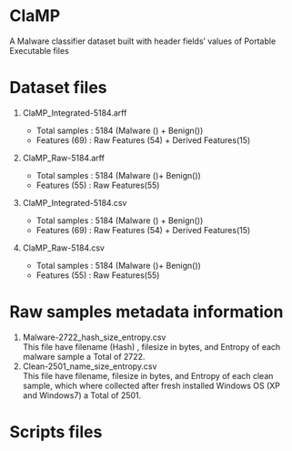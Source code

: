 # ClaMP
A Malware classifier dataset built with header fields’ values of Portable Executable files
# Dataset files
1. ClaMP_Integrated-5184.arff
	- Total samples	: 5184 (Malware () + Benign())
	- Features (69)	: Raw Features (54) + Derived Features(15)
2. ClaMP_Raw-5184.arff
	- Total samples	: 5184 (Malware ()+ Benign())
	- Features (55)	: Raw Features(55)

3. ClaMP_Integrated-5184.csv
	- Total samples	: 5184 (Malware () + Benign())
	- Features (69)	: Raw Features (54) + Derived Features(15)
4. ClaMP_Raw-5184.csv
	- Total samples	: 5184 (Malware ()+ Benign())
	- Features (55)	: Raw Features(55)

# Raw samples metadata information

1. Malware-2722_hash_size_entropy.csv  
    This file have filename (Hash) , filesize in bytes, and Entropy of each malware sample a Total of 2722.
2. Clean-2501_name_size_entropy.csv  
    This file have filename, filesize in bytes, and Entropy of each clean sample, which where collected after fresh installed Windows OS (XP and Windows7) a Total of 2501.


# Scripts files
